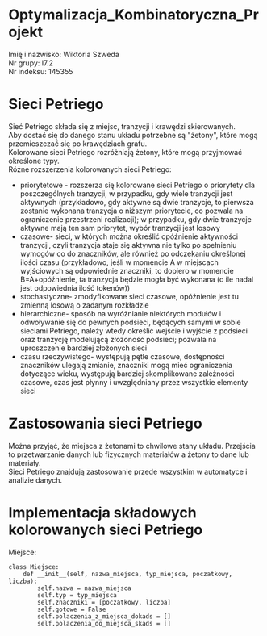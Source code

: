# Optymalizacja_Kombinatoryczna_Projekt

Imię i nazwisko: Wiktoria Szweda  
Nr grupy: I7.2  
Nr indeksu: 145355  

# Sieci Petriego
Sieć Petriego składa się z miejsc, tranzycji i krawędzi skierowanych.  
Aby dostać się do danego stanu układu potrzebne są "żetony", które mogą przemieszczać się po krawędziach grafu.   
Kolorowane sieci Petriego rozróżniają żetony, które mogą przyjmować określone typy.  
Różne rozszerzenia kolorowanych sieci Petriego:  
* priorytetowe - rozszerza się kolorowane sieci Petriego o priorytety dla poszczególnych tranzycji, w przypadku, gdy wiele tranzycji jest aktywnych (przykładowo, gdy aktywne są dwie tranzycje, to pierwsza zostanie wykonana tranzycja o niższym priorytecie, co pozwala na ograniczenie przestrzeni realizacji); w przypadku, gdy dwie tranzycje aktywne mają ten sam priorytet, wybór tranzycji jest losowy  
* czasowe- sieci, w których można określić opóźnienie aktywności tranzycji, czyli tranzycja staje się aktywna nie tylko po spełnieniu wymogów co do znaczników, ale również po odczekaniu określonej ilości czasu (przykładowo, jeśli w momencie A w miejscach wyjściowych są odpowiednie znaczniki, to dopiero w momencie B=A+opóźnienie, ta tranzycja będzie mogła być wykonana (o ile nadal jest odpowiednia ilość tokenów))
* stochastyczne- zmodyfikowane sieci czasowe, opóźnienie jest tu zmienną losową o zadanym rozkładzie  
* hierarchiczne- sposób na wyróżnianie niektórych modułów i odwoływanie się do pewnych podsieci, będących samymi w sobie sieciami Petriego, należy wtedy określić wejście i wyjście z podsieci oraz tranzycję modelującą złożoność podsieci; pozwala na uproszczenie bardziej złożonych sieci  
* czasu rzeczywistego- występują pętle czasowe, dostępności znaczników ulegają zmianie, znaczniki mogą mieć ograniczenia dotyczące wieku, występują bardziej skomplikowane zależności czasowe, czas jest płynny i uwzględniany przez wszystkie elementy sieci  

# Zastosowania sieci Petriego

Można przyjąć, że miejsca z żetonami to chwilowe stany układu. Przejścia to przetwarzanie danych lub fizycznych materiałów a żetony to dane lub materiały.  
Sieci Petriego znajdują zastosowanie przede wszystkim w automatyce i analizie danych.

# Implementacja składowych kolorowanych sieci Petriego

Miejsce:
```
class Miejsce:
    def __init__(self, nazwa_miejsca, typ_miejsca, poczatkowy, liczba):
        self.nazwa = nazwa_miejsca
        self.typ = typ_miejsca
        self.znaczniki = [poczatkowy, liczba]
        self.gotowe = False
        self.polaczenia_z_miejsca_dokads = []
        self.polaczenia_do_miejsca_skads = []
```        


